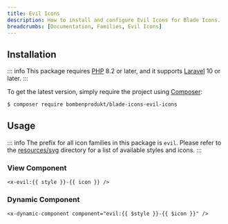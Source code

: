```yaml
---
title: Evil Icons
description: How to install and configure Evil Icons for Blade Icons.
breadcrumbs: [Documentation, Families, Evil Icons]
---
```


## Installation

::: info
This package requires [PHP](https://www.php.net/) 8.2 or later, and it supports [Laravel](https://laravel.com/) 10 or later.
:::

To get the latest version, simply require the project using [Composer](https://getcomposer.org/):

```bash
$ composer require bombenprodukt/blade-icons-evil-icons
```

## Usage

::: info
The prefix for all icon families in this package is `evil`. Please refer to the [resources/svg](https://github.com/faustbrian/blade-icons-evil-icons/tree/main/resources/svg) directory for a list of available styles and icons.
:::

### View Component

```blade
<x-evil:{{ style }}-{{ icon }} />
```

### Dynamic Component

```blade
<x-dynamic-component component="evil:{{ $style }}-{{ $icon }}" />
```
